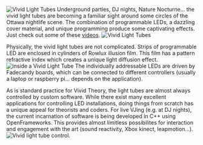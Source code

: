![Vivid Light Tubes](img/installations/VLT/lg/VLT_polefolder_canopy2.jpg)
Underground parties, DJ nights, Nature Nocturne... the vivid light tubes are becoming a familiar sight around some circles of the Ottawa nightlife scene.  The combination of programmable LEDs, a dazzling cover material, and unique programming produce some captivating effects.  Just check out some of these [videos](https://vimeo.com/user51003445/videos).
![Vivid Light Tubes](img/installations/VLT/fullTest_small.gif)

Physically, the vivid light tubes are not complicated.  Strips of programmable LED are enclosed in cylinders of Rowlux illusion film.  This film has a pattern refractive index which creates a unique light diffusion effect.  
![inside a Vivid Light Tube](img/installations/VLT/lg/VLT_repair.jpg)
The individually addressable LEDs are driven by Fadecandy boards, which can be connected to different controllers (usually a laptop or raspberry pi... depends on the application).  

As is standard practice for Vivid Theory, the light tubes are almost always controlled by custom software.  While there exist many excellent applications for controlling LED installations,  doing things from scratch has a unique appeal for theorists and coders. For live VJing (e.g. at DJ nights), the current incarnation of software is being developed in C++ using OpenFrameworks. This provides almost limitless possibilites for interaction and engagement with the art (sound reactivity, Xbox kinect, leapmotion...).
![Vivid light tube control](img/installations/VLT/DSC_0770.jpeg).
